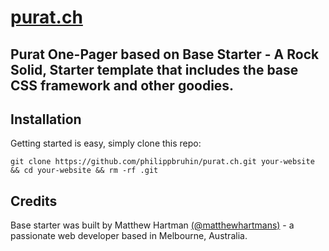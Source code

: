 # [purat.ch](http://www.purat.ch)

## Purat One-Pager based on Base Starter - A Rock Solid, Starter template that includes the base CSS framework and other goodies.

## Installation
Getting started is easy, simply clone this repo:

    git clone https://github.com/philippbruhin/purat.ch.git your-website && cd your-website && rm -rf .git

## Credits

Base starter was built by Matthew Hartman [(@matthewhartmans)](http://twitter.com/matthewhartmans) - a passionate web developer based in Melbourne, Australia.